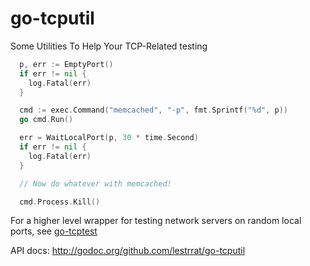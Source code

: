 go-tcputil
==========

Some Utilities To Help Your TCP-Related testing

```go
  p, err := EmptyPort()
  if err != nil {
    log.Fatal(err)
  }

  cmd := exec.Command("memcached", "-p", fmt.Sprintf("%d", p))
  go cmd.Run()

  err = WaitLocalPort(p, 30 * time.Second)
  if err != nil {
    log.Fatal(err)
  }

  // Now do whatever with memcached!

  cmd.Process.Kill()
```

For a higher level wrapper for testing network servers on random local ports,
see [go-tcptest](https://github.com/lestrrat/go-tcptest)

API docs: http://godoc.org/github.com/lestrrat/go-tcputil
